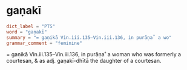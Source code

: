 # gaṇakī

``` toml
dict_label = "PTS"
word = "gaṇakī"
summary = "= gaṇikā Vin.iii.135–⁠Vin.iii.136, in purāṇa˚ a wo"
grammar_comment = "feminine"
```

= gaṇikā Vin.iii.135–⁠Vin.iii.136, in purāṇa˚ a woman who was formerly a courtesan, & as adj. gaṇakī\-dhītā the daughter of a courtesan.

